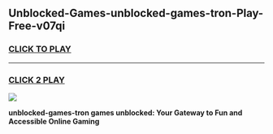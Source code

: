 
## Unblocked-Games-unblocked-games-tron-Play-Free-v07qi
<h3>
<a href="https://premium76.site?title=unblocked-games-tron&ref=20M">CLICK TO PLAY</a></h3>
<hr>

<h3>
<a href="https://premium76.site?title=unblocked-games-tron&ref=20M">CLICK 2 PLAY</a>
  
</h3>

<a href="https://premium76.site?title=unblocked-games-tron&ref=19M"><img src="https://clearcache.store/games.png"></a>


**unblocked-games-tron games unblocked: Your Gateway to Fun and Accessible Online Gaming**

